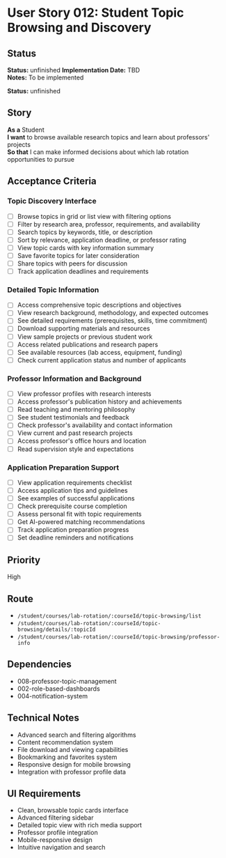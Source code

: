 # User Story 012: Student Topic Browsing and Discovery

## Status
**Status:** unfinished
**Implementation Date:** TBD  
**Notes:** To be implemented

**Status:** unfinished

## Story
**As a** Student  
**I want** to browse available research topics and learn about professors' projects  
**So that** I can make informed decisions about which lab rotation opportunities to pursue

## Acceptance Criteria

### Topic Discovery Interface
- [ ] Browse topics in grid or list view with filtering options
- [ ] Filter by research area, professor, requirements, and availability
- [ ] Search topics by keywords, title, or description
- [ ] Sort by relevance, application deadline, or professor rating
- [ ] View topic cards with key information summary
- [ ] Save favorite topics for later consideration
- [ ] Share topics with peers for discussion
- [ ] Track application deadlines and requirements

### Detailed Topic Information
- [ ] Access comprehensive topic descriptions and objectives
- [ ] View research background, methodology, and expected outcomes
- [ ] See detailed requirements (prerequisites, skills, time commitment)
- [ ] Download supporting materials and resources
- [ ] View sample projects or previous student work
- [ ] Access related publications and research papers
- [ ] See available resources (lab access, equipment, funding)
- [ ] Check current application status and number of applicants

### Professor Information and Background
- [ ] View professor profiles with research interests
- [ ] Access professor's publication history and achievements
- [ ] Read teaching and mentoring philosophy
- [ ] See student testimonials and feedback
- [ ] Check professor's availability and contact information
- [ ] View current and past research projects
- [ ] Access professor's office hours and location
- [ ] Read supervision style and expectations

### Application Preparation Support
- [ ] View application requirements checklist
- [ ] Access application tips and guidelines
- [ ] See examples of successful applications
- [ ] Check prerequisite course completion
- [ ] Assess personal fit with topic requirements
- [ ] Get AI-powered matching recommendations
- [ ] Track application preparation progress
- [ ] Set deadline reminders and notifications

## Priority
High

## Route
- `/student/courses/lab-rotation/:courseId/topic-browsing/list`
- `/student/courses/lab-rotation/:courseId/topic-browsing/details/:topicId`
- `/student/courses/lab-rotation/:courseId/topic-browsing/professor-info`

## Dependencies
- 008-professor-topic-management
- 002-role-based-dashboards
- 004-notification-system

## Technical Notes
- Advanced search and filtering algorithms
- Content recommendation system
- File download and viewing capabilities
- Bookmarking and favorites system
- Responsive design for mobile browsing
- Integration with professor profile data

## UI Requirements
- Clean, browsable topic cards interface
- Advanced filtering sidebar
- Detailed topic view with rich media support
- Professor profile integration
- Mobile-responsive design
- Intuitive navigation and search

